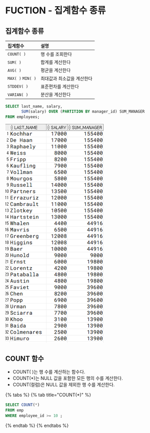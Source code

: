 # FUCTION - 집계함수 종류

## 집계함수 종류

| 집계함수  | 설명  |
| :--- | :--- |
| `COUNT( )` | 행 수를 조회한다 |
| `SUM( )` | 합계를 계산한다 |
| `AVG( )` | 평균을 계산한다 |
| `MAX( )`   `MIN( )` | 최대값과 최소값을 계산한다 |
| `STDDEV( )` | 표준편차를 계산한다 |
| `VARIAN( )` | 분산을 계산한다 |

```sql
SELECT last_name, salary, 
       SUM(salary) OVER (PARTITION BY manager_id) SUM_MANAGER
FROM employees; 
```

![SUM\_MANAGER&#xB294; &#xD589; &#xBCC4;&#xB85C; &#xAC19;&#xC740; &#xAD00;&#xB9AC;&#xC790;&#xC758; &#xAE09;&#xC5EC; &#xD569;&#xACC4;&#xB97C; &#xBCF4;&#xC5EC;&#xC900;&#xB2E4;](.gitbook/assets/image%20%282%29.png)

## COUNT 함수

* COUNT\( \)는 행 수를 계산하는 함수다. 
* COUNT\(\*\)는 NULL 값을 포함한 모든 행의 수를 계산한다. 
* COUNT\(컬럼\)은 NULL 값을 제외한 행 수를 계산한다. 

{% tabs %}
{% tab title="COUNT\(\*\)" %}
```sql
SELECT COUNT(*)
FROM emp
WHERE employee_id >= 10 ;
```
{% endtab %}
{% endtabs %}

